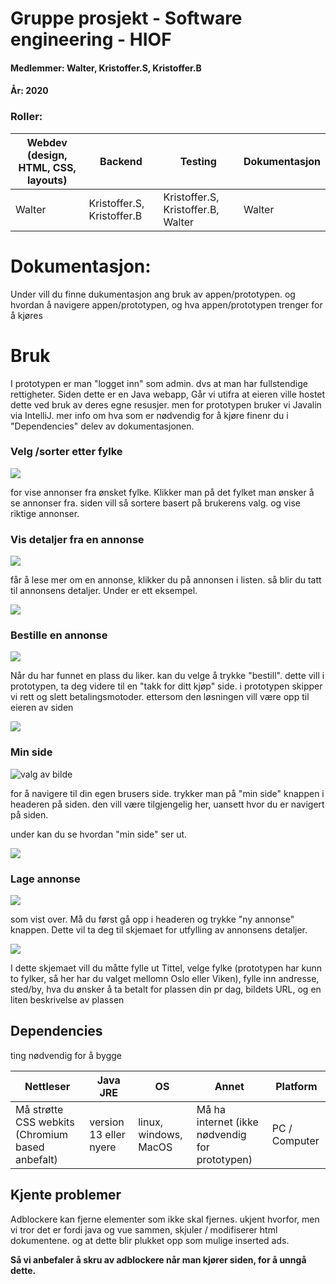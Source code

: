 # Gruppe prosjekt - Software engineering - HIOF

#### Medlemmer: Walter, Kristoffer.S, Kristoffer.B
#### År: 2020
### Roller:
Webdev (design, HTML, CSS, layouts) | Backend | Testing | Dokumentasjon |
------------ | ------------- | ------------- | ------------- |
Walter | Kristoffer.S, Kristoffer.B | Kristoffer.S, Kristoffer.B, Walter | Walter

# Dokumentasjon:
Under vill du finne dukumentasjon ang bruk av appen/prototypen. og hvordan å navigere appen/prototypen, og hva appen/prototypen trenger for å kjøres
# Bruk
I prototypen er man "logget inn" som admin. dvs at man har fullstendige rettigheter. Siden dette er en Java webapp, Går vi utifra at eieren ville hostet dette ved bruk av deres egne resusjer. men for prototypen bruker vi Javalin via IntelliJ. mer info om hva som er nødvendig for å kjøre finenr du i "Dependencies" delev av dokumentasjonen.

### Velg /sorter etter fylke
![](https://i.imgur.com/xxW5sj8.png)

for vise annonser fra ønsket fylke. Klikker man på det fylket man ønsker å se annonser fra. siden vill så sortere basert på brukerens valg. og vise riktige annonser.

### Vis detaljer fra en annonse
![](https://i.imgur.com/FpYzfI0.png)

får å lese mer om en annonse, klikker du på annonsen i listen. så blir du tatt til annonsens detaljer. Under er ett eksempel.

![](https://i.imgur.com/LTLYVVw.png)

### Bestille en annonse
![](https://i.imgur.com/MfUEobj.png)

Når du har funnet en plass du liker. kan du velge å trykke "bestill". dette vill i prototypen, ta deg videre til en "takk for ditt kjøp" side. i prototypen skipper vi rett og slett betalingsmotoder. ettersom den løsningen vill være opp til eieren av siden

![](https://i.imgur.com/Fkifynt.png)

### Min side
![valg av bilde](https://i.imgur.com/wy7JoYC.png)

for å navigere til din egen brusers side. trykker man på "min side" knappen i headeren på siden. den vill være tilgjengelig her, uansett hvor du er navigert på siden.

under kan du se hvordan "min side" ser ut.

![](https://i.imgur.com/obBr90C.png)

### Lage annonse
![](https://i.imgur.com/2J2EudS.png)

som vist over. Må du først gå opp i headeren og trykke "ny annonse" knappen. Dette vil ta deg til skjemaet for utfylling av annonsens detaljer.

![](https://i.imgur.com/qn1ZR0A.png)

I dette skjemaet vill du måtte fylle ut Tittel, velge fylke (prototypen har kunn to fylker, så her har du valget mellomn Oslo eller Viken), fylle inn andresse, sted/by, hva du ønsker å ta betalt for plassen din pr dag, bildets URL, og en liten beskrivelse av plassen


## Dependencies
ting nødvendig for å bygge

Nettleser | Java JRE | OS | Annet | Platform
------------ | ------------- | ------------- | -------------| -------------|
Må strøtte CSS webkits (Chromium based anbefalt) | version 13 eller nyere | linux, windows, MacOS | Må ha internet (ikke nødvendig for prototypen) | PC / Computer

## Kjente problemer
Adblockere kan fjerne elementer som ikke skal fjernes.
ukjent hvorfor, men vi tror det er fordi java og vue sammen, skjuler / modifiserer html dokumentene. og at dette blir plukket opp som mulige inserted ads.

**Så vi anbefaler å skru av adblockere når man kjører siden, for å unngå dette.**
